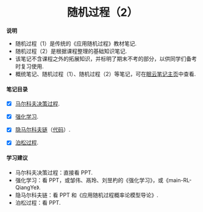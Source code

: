<h1 align="center">随机过程（2）</h1>



**说明**	

- 随机过程（1）是传统的《应用随机过程》教材笔记.
- 随机过程（2）是根据课程整理的基础知识笔记.
- 该笔记不含课程之外的拓展知识，并标明了期末不考的部分，以供同学们备考时复习使用.
- 概统笔记、随机过程（1）、随机过程（2）等笔记，可在[眠云笔记主页](https://sleepcloudmx.github.io/)中查看.



#### 笔记目录

- [x] [马尔科夫决策过程](c1-马尔科夫决策过程.html).
- [x] [强化学习](c2-强化学习.html).
- [x] [隐马尔科夫链](c3-隐马尔科夫链.html)（<a href="src\main.cpp" download>代码</a>）.
- [x] [泊松过程](c4-泊松过程.html).



#### 学习建议

- 马尔科夫决策过程：直接看 PPT.
- 强化学习：看 PPT，或邹伟、鬲玲、刘昱杓的《强化学习》，或《main-RL-QiangYe》.
- 隐马尔科夫链：看 PPT 和《应用随机过程概率论模型导论》.
- 泊松过程：看 PPT.
